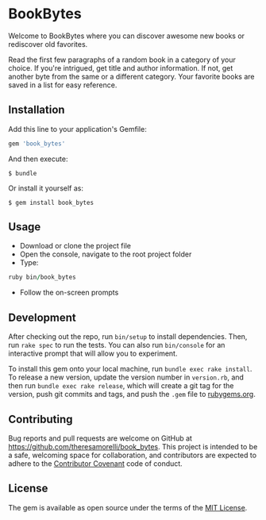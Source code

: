 # BookBytes

Welcome to BookBytes where you can discover awesome new books or rediscover old favorites.

Read the first few paragraphs of a random book in a category of your choice. If you're intrigued, get title and author information. If not, get another byte from the same or a different category. Your favorite books are saved in a list for easy reference.

## Installation

Add this line to your application's Gemfile:

```ruby
gem 'book_bytes'
```

And then execute:

    $ bundle

Or install it yourself as:

    $ gem install book_bytes

## Usage

- Download or clone the project file
- Open the console, navigate to the root project folder
- Type:
```ruby
ruby bin/book_bytes
```
- Follow the on-screen prompts

## Development

After checking out the repo, run `bin/setup` to install dependencies. Then, run `rake spec` to run the tests. You can also run `bin/console` for an interactive prompt that will allow you to experiment.

To install this gem onto your local machine, run `bundle exec rake install`. To release a new version, update the version number in `version.rb`, and then run `bundle exec rake release`, which will create a git tag for the version, push git commits and tags, and push the `.gem` file to [rubygems.org](https://rubygems.org).

## Contributing

Bug reports and pull requests are welcome on GitHub at https://github.com/theresamorelli/book_bytes. This project is intended to be a safe, welcoming space for collaboration, and contributors are expected to adhere to the [Contributor Covenant](http://contributor-covenant.org) code of conduct.

## License

The gem is available as open source under the terms of the [MIT License](https://opensource.org/licenses/MIT).
